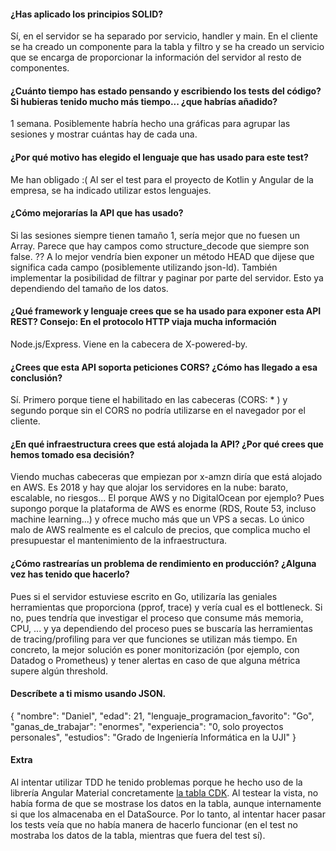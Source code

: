 #### ¿Has aplicado los principios SOLID?
Sí, en el servidor se ha separado por servicio, handler y main. En el cliente se ha creado un componente
para la tabla y filtro y se ha creado un servicio que se encarga de proporcionar la información del servidor al resto de componentes. 
#### ¿Cuánto tiempo has estado pensando y escribiendo los tests del código? Si hubieras tenido mucho más tiempo... ¿que habrías añadido?
1 semana.  Posiblemente habría hecho una gráficas para agrupar las sesiones y mostrar cuántas hay de cada una. 
#### ¿Por qué motivo has elegido el lenguaje que has usado para este test?
Me han obligado :( Al ser el test para el proyecto de Kotlin y Angular de la empresa, se ha indicado utilizar estos lenguajes.
#### ¿Cómo mejorarías la API que has usado?
Si las sesiones siempre tienen tamaño 1, sería mejor que no fuesen un Array. 
Parece que hay campos como structure_decode que siempre son false. ??
A lo mejor vendría bien exponer un método HEAD que dijese que significa cada campo (posiblemente utilizando json-ld). 
También implementar la posibilidad de filtrar y paginar por parte del servidor. Esto ya dependiendo del tamaño de los datos.
#### ¿Qué framework y lenguaje crees que se ha usado para exponer esta API REST? Consejo: En el protocolo HTTP viaja mucha información
Node.js/Express. Viene en la cabecera de X-powered-by.
#### ¿Crees que esta API soporta peticiones CORS? ¿Cómo has llegado a esa conclusión?
Sí. Primero porque tiene el habilitado en las cabeceras (CORS: * ) y segundo porque sin el CORS no podría 
utilizarse en el navegador por el cliente.
#### ¿En qué infraestructura crees que está alojada la API? ¿Por qué crees que hemos tomado esa decisión?
Viendo muchas cabeceras que empiezan por x-amzn diría que está alojado en AWS. Es 2018 y hay que alojar los 
servidores en la nube: barato, escalable, no riesgos... El porque AWS y no DigitalOcean por ejemplo? Pues supongo porque la 
plataforma de AWS es enorme (RDS, Route 53, incluso machine learning...) y ofrece mucho más que un VPS a secas. 
Lo único malo de AWS realmente es el calculo de precios, que complica mucho el presupuestar el mantenimiento de la infraestructura. 
#### ¿Cómo rastrearías un problema de rendimiento en producción? ¿Alguna vez has tenido que hacerlo?
Pues si el servidor estuviese escrito en Go, utilizaría las geniales herramientas que proporciona (pprof, trace) y vería cual es el bottleneck. Si no, pues tendría que investigar el proceso que consume más memoria, CPU, ... y ya dependiendo del proceso pues se buscaría las herramientas de tracing/profiling para ver 
que funciones se utilizan más tiempo. En concreto, la mejor solución es poner monitorización (por ejemplo, con Datadog o Prometheus) y tener alertas
en caso de que alguna métrica supere algún threshold. 
#### Descríbete a ti mismo usando JSON.
{
	"nombre": "Daniel",
	"edad": 21,
	"lenguaje_programacion_favorito": "Go",
	"ganas_de_trabajar": "enormes",
	"experiencia": "0, solo proyectos personales",
	"estudios": "Grado de Ingeniería Informática en la UJI"
}
#### Extra
Al intentar utilizar TDD he tenido problemas porque he hecho uso de la librería Angular Material 
concretamente [la tabla CDK](https://material.angular.io/cdk/table/overview). 
Al testear la vista, no había forma de que se mostrase los datos en la tabla, aunque internamente si
que los almacenaba en el DataSource. 
Por lo tanto, al intentar hacer pasar los tests veía que no había manera de hacerlo funcionar (en el test no mostraba los datos de la tabla,
mientras que fuera del test sí).
